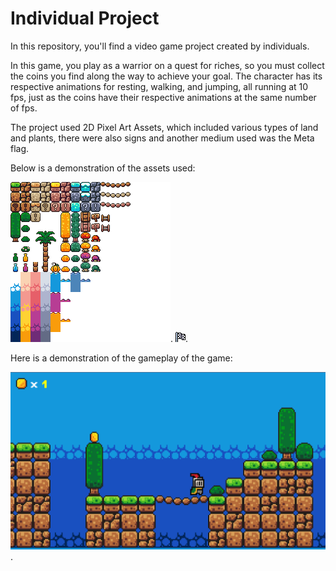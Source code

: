 # Individual Project
In this repository, you'll find a video game project created by individuals.

In this game, you play as a warrior on a quest for riches, so you must collect the coins you find along the way to achieve your goal.
The character has its respective animations for resting, walking, and jumping, all running at 10 fps, just as the coins have their respective animations at the same number of fps.

The project used 2D Pixel Art Assets, which included various types of land and plants, there were also signs and another medium used was the Meta flag.

Below is a demonstration of the assets used:

![Assets](https://github.com/AngelS3rra/Project_game/blob/main/project_gameADSP/brackeys_platformer_assets/sprites/world_tileset.png).
![Assets](https://github.com/AngelS3rra/Project_game/blob/main/project_gameADSP/brackeys_platformer_assets/sprites/Meta.png).

Here is a demonstration of the gameplay of the game:

![Assets](https://github.com/AngelS3rra/Project_game/blob/main/captures/captura%20juego.png).
